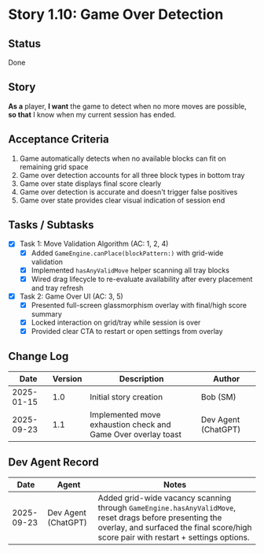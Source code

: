 # Story 1.10: Game Over Detection

## Status
Done

## Story
**As a** player,
**I want** the game to detect when no more moves are possible,
**so that** I know when my current session has ended.

## Acceptance Criteria
1. Game automatically detects when no available blocks can fit on remaining grid space
2. Game over detection accounts for all three block types in bottom tray
3. Game over state displays final score clearly
4. Game over detection is accurate and doesn't trigger false positives
5. Game over state provides clear visual indication of session end

## Tasks / Subtasks
- [x] Task 1: Move Validation Algorithm (AC: 1, 2, 4)
  - [x] Added `GameEngine.canPlace(blockPattern:)` with grid-wide validation
  - [x] Implemented `hasAnyValidMove` helper scanning all tray blocks
  - [x] Wired drag lifecycle to re-evaluate availability after every placement and tray refresh
- [x] Task 2: Game Over UI (AC: 3, 5)
  - [x] Presented full-screen glassmorphism overlay with final/high score summary
  - [x] Locked interaction on grid/tray while session is over
  - [x] Provided clear CTA to restart or open settings from overlay

## Change Log
| Date | Version | Description | Author |
|------|---------|-------------|---------|
| 2025-01-15 | 1.0 | Initial story creation | Bob (SM) |
| 2025-09-23 | 1.1 | Implemented move exhaustion check and Game Over overlay toast | Dev Agent (ChatGPT) |

## Dev Agent Record
| Date | Agent | Notes |
|------|-------|-------|
| 2025-09-23 | Dev Agent (ChatGPT) | Added grid-wide vacancy scanning through `GameEngine.hasAnyValidMove`, reset drags before presenting the overlay, and surfaced the final score/high score pair with restart + settings options. |
